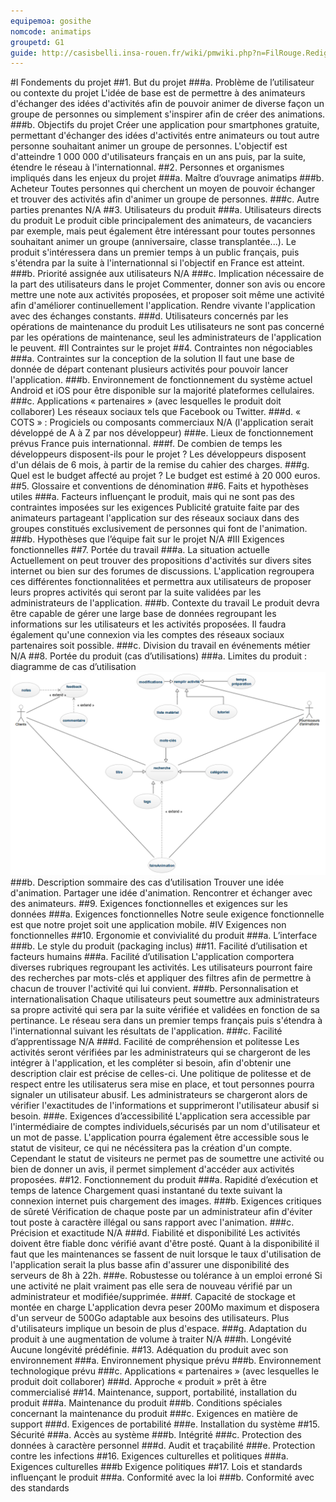 ```yaml
---
equipemoa: gosithe
nomcode: animatips
groupetd: G1
guide: http://casisbelli.insa-rouen.fr/wiki/pmwiki.php?n=FilRouge.RedigerCdc
---
```


#I	Fondements du projet
##1. But du projet
###a. Problème de l’utilisateur ou contexte du projet 
L'idée de base est de permettre à des animateurs d'échanger des idées d'activités afin de pouvoir animer de diverse façon un groupe de personnes ou simplement s'inspirer afin de créer des animations. 
###b. Objectifs du projet
Créer une application pour smartphones gratuite, permettant d'échanger des idées d'activités entre animateurs ou tout autre personne souhaitant animer un groupe de personnes. L'objectif est d'atteindre 1 000 000 d'utilisateurs français en un ans puis, par la suite, étendre le réseau à l'internationnal.
##2. Personnes et organismes impliqués dans les enjeux du projet 
###a. Maître d’ouvrage
animatips
###b. Acheteur
Toutes personnes qui cherchent un moyen de pouvoir échanger et trouver des activités afin d'animer un groupe de personnes.
###c. Autre parties prenantes
N/A
##3. Utilisateurs du produit
###a.	Utilisateurs directs du produit
Le produit cible principalement des animateurs, de vacanciers par exemple, mais peut également être intéressant pour toutes personnes souhaitant animer un groupe (anniversaire, classe transplantée...). Le produit s'intéressera dans un premier temps à un public français, puis s'étendra par la suite à l'internationnal si l'objectif en France est atteint.
###b. Priorité assignée aux utilisateurs
N/A
###c. Implication nécessaire de la part des utilisateurs dans le projet
Commenter, donner son avis ou encore mettre une note aux activités proposées, et proposer soit même une activité afin d'améliorer continuellement l'application. Rendre vivante l'application avec des échanges constants. 
###d. Utilisateurs concernés par les opérations de maintenance du produit
Les utilisateurs ne sont pas concerné par les opérations de maintenance, seul les administrateurs de l'application le peuvent.
#II	Contraintes sur le projet 
##4. Contraintes non négociables
###a. Contraintes sur la conception de la solution
Il faut une base de donnée de départ contenant plusieurs activités pour pouvoir lancer l'application.
###b. Environnement de fonctionnement du système actuel
Android et iOS pour être disponible sur la majorité plateformes cellulaires.
###c. Applications « partenaires » (avec lesquelles le produit doit collaborer)
Les réseaux sociaux tels que Facebook ou Twitter.
###d. « COTS » : Progiciels ou composants commerciaux
N/A (l'application serait développé de A à Z par nos développeur)
###e. Lieux de fonctionnement prévus
France puis internationnal.
###f. De combien de temps les développeurs disposent-ils pour le projet ?
Les développeurs disposent d'un délais de 6 mois, à partir de la remise du cahier des charges.
###g. Quel est le budget affecté au projet ?
Le budget est estimé à 20 000 euros.
##5. Glossaire et conventions de dénomination
##6. Faits et hypothèses utiles
###a. Facteurs influençant le produit, mais qui ne sont pas des contraintes imposées sur les exigences
Publicité gratuite faite par des animateurs partageant l'application sur des réseaux sociaux dans des groupes constitués exclusivement de personnes qui font de l'animation.
###b. Hypothèses que l’équipe fait sur le projet 
N/A
#III	Exigences fonctionnelles
##7. Portée du travail
###a. La situation actuelle
Actuellement on peut trouver des propositions d'activités sur divers sites internet ou bien sur des forumes de discussions. L'application regroupera ces différentes fonctionnalitées et permettra aux utilisateurs de proposer leurs propres activités qui seront par la suite validées par les administrateurs de l'application.
###b. Contexte du travail
Le produit devra être capable de gérer une large base de données regroupant les informations sur les utilisateurs et les activités proposées. Il faudra également qu'une connexion via les comptes des réseaux sociaux partenaires soit possible.
###c. Division du travail en événements métier
N/A
##8. Portée du produit (cas d’utilisations)
###a. Limites du produit : diagramme de cas d’utilisation
![Diagramme aux limites](./diagrammelimite.png )
###b. Description sommaire des cas d’utilisation
Trouver une idée d'animation.
Partager une idée d'animation.
Rencontrer et échanger avec des animateurs.
##9. Exigences fonctionnelles et exigences sur les données
###a. Exigences fonctionnelles
Notre seule exigence fonctionnelle est que notre projet soit une application mobile. 
#IV	Exigences non fonctionnelles
##10. Ergonomie et convivialité du produit
###a. L’interface
###b. Le style du produit (packaging inclus)
##11. Facilité d’utilisation et facteurs humains 
###a. Facilité d’utilisation
L'application comportera diverses rubriques regroupant les activités. Les utilisateurs pourront faire des recherches par mots-clés et appliquer des filtres afin de permettre à chacun de trouver l'activité qui lui convient. 
###b. Personnalisation et internationalisation
Chaque utilisateurs peut soumettre aux administrateurs sa propre activité qui sera par la suite vérifiée et validées en fonction de sa pertinance. Le réseau sera dans un premier temps français puis s'étendra à l'internationnal suivant les résultats de l'application.
###c. Facilité d’apprentissage
N/A
###d. Facilité de compréhension et politesse
Les activités seront vérifiées par les administrateurs qui se chargeront de les intégrer à l'application, et les compléter si besoin, afin d'obtenir une description clair est précise de celles-ci. Une politique de politesse et de respect entre les utilisaterus sera mise en place, et tout personnes pourra signaler un utilisateur abusif. Les administrateurs se chargeront alors de vérifier l'exactitudes de l'informations et supprimeront l'utilisateur abusif si besoin.
###e. Exigences d’accessibilité
L'application sera accessible par l'intermédiaire de comptes individuels,sécurisés par un nom d'utilisateur et un mot de passe. L'application pourra également être accessible sous le statut de visiteur, ce qui ne nécéssitera pas la création d'un compte. Cependant le statut de visiteurs ne permet pas de soumettre une activité ou bien de donner un avis, il permet simplement d'accéder aux activités proposées.
##12. Fonctionnement du produit
###a. Rapidité d’exécution et temps de latence
Chargement quasi instantané du texte suivant la connexion internet puis chargement des images. 
###b. Exigences critiques de sûreté
Vérification de chaque poste par un administrateur afin d'éviter tout poste à caractère illégal ou sans rapport avec l'animation. 
###c. Précision et exactitude
N/A
###d. Fiabilité et disponibilité
Les activités doivent être fiable donc vérifié avant d'être posté. Quant à la disponibilité il faut que les maintenances se fassent de nuit lorsque le taux d'utilisation de l'application serait la plus basse afin d'assurer une disponibilité des serveurs de 8h à 22h. 
###e. Robustesse ou tolérance à un emploi erroné
Si une activité ne plait vraiment pas elle sera de nouveau vérifié par un administrateur et modifiée/supprimée.
###f. Capacité de stockage et montée en charge
L'application devra peser 200Mo maximum et disposera d'un serveur de 500Go adaptable aux besoins des utilisateurs. Plus d'utilisateurs implique un besoin de plus d'espace. 
###g. Adaptation du produit à une augmentation de volume à traiter
N/A
###h. Longévité
Aucune longévité prédéfinie. 
##13. Adéquation du produit avec son environnement
###a. Environnement physique prévu
###b. Environnement technologique prévu
###c. Applications « partenaires » (avec lesquelles le produit doit collaborer) 
###d. Approche « produit » prêt à être commercialisé
##14. Maintenance, support, portabilité, installation du produit
###a. Maintenance du produit 
###b. Conditions spéciales concernant la maintenance du produit
###c. Exigences en matière de support
###d. Exigences de portabilité
###e. Installation du système
##15. Sécurité
###a. Accès au système
###b. Intégrité
###c. Protection des données à caractère personnel
###d. Audit et traçabilité
###e. Protection contre les infections
##16. Exigences culturelles et politiques 
###a. Exigences culturelles
###b Exigence politiques
##17. Lois et standards influençant le produit
###a. Conformité avec la loi
###b. Conformité avec des standards
